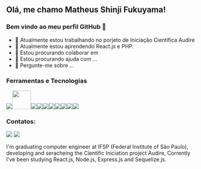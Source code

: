 ## Olá, me chamo Matheus Shinji Fukuyama! 
### Bem vindo ao meu perfil GitHub 👋


- 🔭 Atualmente estou trabalhando no porjeto de Iniciação Científica Audire
- 🌱 Atualmente estou aprendendo React.js e PHP.
- 👯 Estou procurando colaborar em 
- 🤔 Estou procurando ajuda com ...
- 💬 Pergunte-me sobre ...
 
### Ferramentas e Tecnologias

<img src="https://cdn.jsdelivr.net/gh/devicons/devicon/icons/html5/html5-original.svg" /><img src="https://cdn.jsdelivr.net/gh/devicons/devicon/icons/css3/css3-original.svg" style="height: 50px"/><img src="https://cdn.jsdelivr.net/gh/devicons/devicon/icons/javascript/javascript-original.svg" /><img src="https://cdn.jsdelivr.net/gh/devicons/devicon/icons/nodejs/nodejs-original.svg" /><img src="https://cdn.jsdelivr.net/gh/devicons/devicon/icons/sequelize/sequelize-original.svg" /><img src="https://cdn.jsdelivr.net/gh/devicons/devicon/icons/mysql/mysql-original.svg" /><img src="https://cdn.jsdelivr.net/gh/devicons/devicon/icons/express/express-original.svg" /><img src="https://cdn.jsdelivr.net/gh/devicons/devicon/icons/git/git-original.svg" /><img src="https://cdn.jsdelivr.net/gh/devicons/devicon/icons/github/github-original.svg" /><img src="https://cdn.jsdelivr.net/gh/devicons/devicon/icons/postgresql/postgresql-original.svg" />
          
          
 ### Contatos:

<div>

<a href = "mailto:matheuss.fukuyama@gmail.com"><img src="https://img.shields.io/badge/Gmail-D14836?style=for-the-badge&logo=gmail&logoColor=white" target="_blank"></a>
<a href="https://www.linkedin.com/in/matheus-fukuyama-52317416b/" target="_blank"><img src="https://img.shields.io/badge/-LinkedIn-%230077B5?style=for-the-badge&logo=linkedin&logoColor=white" target="_blank"></a>   
</div>
          
          
          
          


I'm graduating computer engineer at IFSP (Federal Institute of São Paulo),
developing and seracheing the Cientific Iniciation project Audire,
Corrently I've been studying  React.js, Node.js, Express.js and Sequelize.js.
